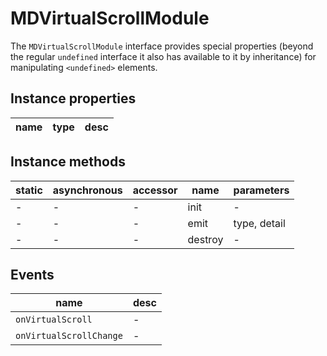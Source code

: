 # MDVirtualScrollModule
The `MDVirtualScrollModule` interface provides special properties (beyond the regular `undefined` interface it also has available to it by inheritance) for manipulating `<undefined>` elements.

## Instance properties

name|type|desc
---|---|---

## Instance methods

static|asynchronous|accessor|name|parameters
---|---|---|---|---
-|-|-|init|-
-|-|-|emit|type, detail
-|-|-|destroy|-

## Events

name|desc
---|---
`onVirtualScroll`|-
`onVirtualScrollChange`|-

